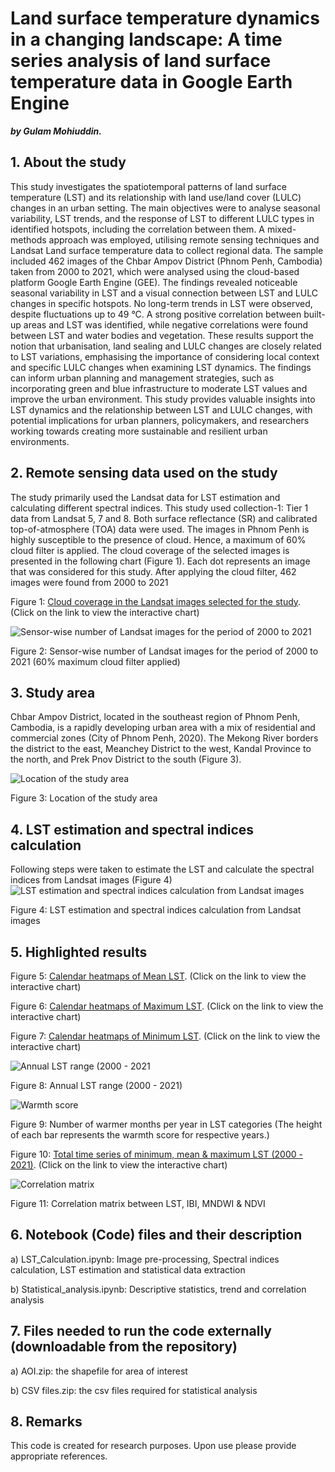 # Land surface temperature dynamics in a changing landscape: A time series analysis of land surface temperature data in Google Earth Engine

***by Gulam Mohiuddin.***

## 1. About the study
This study investigates the spatiotemporal patterns of land surface temperature (LST) and
its relationship with land use/land cover (LULC) changes in an urban setting. The main
objectives were to analyse seasonal variability, LST trends, and the response of LST to
different LULC types in identified hotspots, including the correlation between them. A
mixed-methods approach was employed, utilising remote sensing techniques and Landsat
Land surface temperature data to collect regional data. The sample included 462 images
of the Chbar Ampov District (Phnom Penh, Cambodia) taken from 2000 to 2021, which
were analysed using the cloud-based platform Google Earth Engine (GEE). The findings
revealed noticeable seasonal variability in LST and a visual connection between LST and
LULC changes in specific hotspots. No long-term trends in LST were observed, despite
fluctuations up to 49 °C. A strong positive correlation between built-up areas and LST
was identified, while negative correlations were found between LST and water bodies
and vegetation. These results support the notion that urbanisation, land sealing and LULC
changes are closely related to LST variations, emphasising the importance of considering
local context and specific LULC changes when examining LST dynamics. The findings
can inform urban planning and management strategies, such as incorporating green and
blue infrastructure to moderate LST values and improve the urban environment. This
study provides valuable insights into LST dynamics and the relationship between LST
and LULC changes, with potential implications for urban planners, policymakers, and
researchers working towards creating more sustainable and resilient urban environments.

## 2. Remote sensing data used on the study
The study primarily used the Landsat data for LST estimation and calculating different
spectral indices. This study used collection-1: Tier 1 data from Landsat 5, 7 and 8. Both
surface reflectance (SR) and calibrated top-of-atmosphere (TOA) data were used. The images 
in Phnom Penh is highly susceptible to the presence of cloud. Hence, a
maximum of 60% cloud filter is applied. The cloud coverage of the selected images is
presented in the following chart (Figure 1). Each dot represents an image that was
considered for this study. After applying the cloud filter, 462 images were found from
2000 to 2021

Figure 1: [Cloud coverage in the Landsat images selected for the study](https://mohigeo33.github.io/lst_timeseries/cloud_cover.html). (Click on the link to view the interactive chart)

![Sensor-wise number of Landsat images for the period of 2000 to 2021](number_of_images.png)

Figure 2: Sensor-wise number of Landsat images for the period of 2000 to 2021 (60% maximum cloud filter applied)

## 3. Study area
Chbar Ampov District, located in the southeast region of Phnom Penh, Cambodia, is a rapidly developing urban area 
with a mix of residential and commercial zones (City of Phnom Penh, 2020). The Mekong River borders the district to 
the east, Meanchey District to the west, Kandal Province to the north, and Prek Pnov District to the south (Figure 3).

![Location of the study area](study_area.png)

Figure 3: Location of the study area


## 4. LST estimation and spectral indices calculation
Following steps were taken to estimate the LST and calculate the spectral indices from Landsat images (Figure 4)
![LST estimation and spectral indices calculation from Landsat images](lst_indices_calculation.png)

Figure 4: LST estimation and spectral indices calculation from Landsat images

## 5. Highlighted results

Figure 5: [Calendar heatmaps of Mean LST](https://mohigeo33.github.io/lst_timeseries/calendar_MeanLST.html). (Click on the link to view the interactive chart)

Figure 6: [Calendar heatmaps of Maximum LST](https://mohigeo33.github.io/lst_timeseries/calendar_MaxLST.html). (Click on the link to view the interactive chart)

Figure 7: [Calendar heatmaps of Minimum LST](https://mohigeo33.github.io/lst_timeseries/calendar_MinLST.html). (Click on the link to view the interactive chart)

![Annual LST range (2000 - 2021](Annual_LST_range.png)

Figure 8: Annual LST range (2000 - 2021)

![Warmth score](warmth_score.png)

Figure 9: Number of warmer months per year in LST categories
(The height of each bar represents the warmth score for respective years.)

Figure 10: [Total time series of minimum, mean & maximum LST (2000 - 2021)](https://mohigeo33.github.io/lst_timeseries/LST_trend.html). (Click on the link to view the interactive chart)

![Correlation matrix](correlation_matrix.png)

Figure 11: Correlation matrix between LST, IBI, MNDWI & NDVI

## 6. Notebook (Code) files and their description
a) LST_Calculation.ipynb: Image pre-processing, Spectral indices calculation, LST estimation and statistical data extraction

b) Statistical_analysis.ipynb: Descriptive statistics, trend and correlation analysis

## 7. Files needed to run the code externally (downloadable from the repository)
a) AOI.zip: the shapefile for area of interest

b) CSV files.zip: the csv files required for statistical analysis

## 8. Remarks
This code is created for research purposes. Upon use please provide appropriate references.

